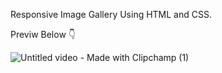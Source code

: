Responsive Image Gallery Using HTML and CSS.

Previw Below 👇


![Untitled video - Made with Clipchamp (1)](https://github.com/user-attachments/assets/df7b478a-d33b-4bfa-a125-8f9272467279)

